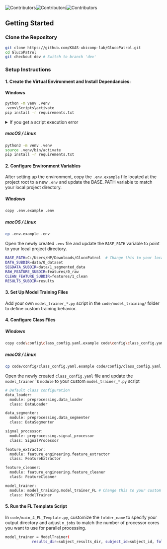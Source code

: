 ![Contributors](https://img.shields.io/badge/contributor-Thilini-green)![Contributors](https://img.shields.io/badge/contributor-Andrew-orange)![Contributors](https://img.shields.io/badge/contributor-Luna-blue)


## Getting Started

### Clone the Repository

```bash
git clone https://github.com/KUAS-ubicomp-lab/GlucoPatrol.git
cd GlucoPatrol
git checkout dev # Switch to branch 'dev'
```

### Setup Instructions


#### 1. Create the Virtual Environment and Install Dependancies:

#### Windows

```bash
python -m venv .venv
.venv\Scripts\activate
pip install -r requirements.txt
```

<details>
<summary> If you get a script execution error</summary>

Run:

```powershell
Set-ExecutionPolicy -ExecutionPolicy RemoteSigned -Scope CurrentUser
```
After that, restart the terminal and try activating the environment again.

</details>

##### macOS / Linux

```bash
python3 -m venv .venv
source .venv/bin/activate
pip install -r requirements.txt
```

#### 2. Configure Environment Variables

After setting up the environment, copy the `.env.example` file located at the project root to a new `.env` and update the BASE_PATH variable to match your local project directory.

##### Windows

```bash
copy .env.example .env
```
##### macOS / Linux

```bash
cp .env.example .env
```
Open the newly created `.env` file and update the `BASE_PATH` variable to point to your local project directory.

```bash
BASE_PATH=C:/Users/HP/Downloads/GlucoPatrol  # Change this to your local path
DATA_SUBDIR=data/0_dataset
SEGDATA_SUBDIR=data/1_segmented_data
RAW_FEATURE_SUBDIR=features/0_raw
CLEAN_FEATURE_SUBDIR=features/1_clean
RESULTS_SUBDIR=results
```
#### 3. Set Up Model Training Files

Add your own `model_trainer_*.py` script in the `code/model_training/` folder to define custom training behavior.

#### 4. Configure Class Files

##### Windows

```bash
copy code\config\class_config.yaml.example code\config\class_config.yaml 
```
##### macOS / Linux

```bash
cp code/config/class_config.yaml.example code/config/class_config.yaml 
```
Open the newly created `class_config.yaml` file and update the `model_trainer` 's `module` to your custom  `model_trainer_*.py` script
```bash
# Default class configuration
data_loader:
  module: preprocessing.data_loader 
  class: DataLoader

data_segmenter:
  module: preprocessing.data_segmenter
  class: DataSegmenter

signal_processor:
  module: preprocessing.signal_processor
  class: SignalProcessor

feature_extractor:
  module: feature_engineering.feature_extractor
  class: FeatureExtractor

feature_cleaner:
  module: feature_engineering.feature_cleaner
  clasS: FeatureCleaner

model_trainer:
  module: model_training.model_trainer_FL # Change this to your custom model_trainer_*.py file
  class: ModelTrainer
```

#### 5. Run the FL Template Script
In `code/main_4_FL_Template.py`, customize the `folder_name` to specify your output directory and adjust `n_jobs` to match the number of processor cores you want to use for parallel processing.

```bash
model_trainer = ModelTrainer(
            results_dir=subject_results_dir, subject_id=subject_id, folder_name="XGBoost_Tuned", random_seed=42, n_jobs=18)
```





